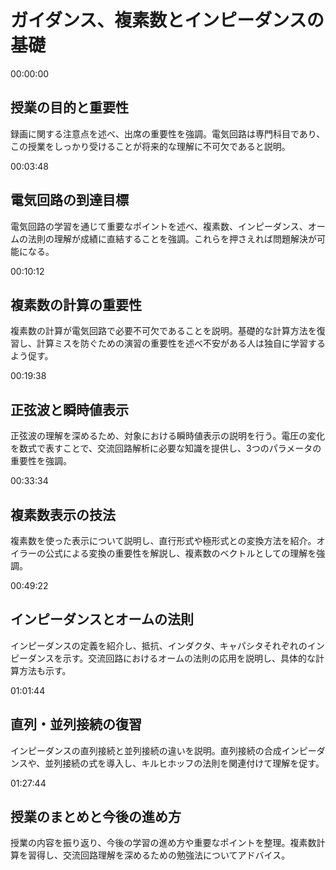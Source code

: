 # ガイダンス、複素数とインピーダンスの基礎
 
00:00:00
## 授業の目的と重要性
録画に関する注意点を述べ、出席の重要性を強調。電気回路は専門科目であり、この授業をしっかり受けることが将来的な理解に不可欠であると説明。
 
00:03:48
## 電気回路の到達目標
電気回路の学習を通じて重要なポイントを述べ、複素数、インピーダンス、オームの法則の理解が成績に直結することを強調。これらを押さえれば問題解決が可能になる。
 
00:10:12
## 複素数の計算の重要性
複素数の計算が電気回路で必要不可欠であることを説明。基礎的な計算方法を復習し、計算ミスを防ぐための演習の重要性を述べ不安がある人は独自に学習するよう促す。
 
00:19:38
## 正弦波と瞬時値表示
正弦波の理解を深めるため、対象における瞬時値表示の説明を行う。電圧の変化を数式で表すことで、交流回路解析に必要な知識を提供し、3つのパラメータの重要性を強調。
 
00:33:34
## 複素数表示の技法
複素数を使った表示について説明し、直行形式や極形式との変換方法を紹介。オイラーの公式による変換の重要性を解説し、複素数のベクトルとしての理解を強調。
 
00:49:22
## インピーダンスとオームの法則
インピーダンスの定義を紹介し、抵抗、インダクタ、キャパシタそれぞれのインピーダンスを示す。交流回路におけるオームの法則の応用を説明し、具体的な計算方法も示す。
 
01:01:44
## 直列・並列接続の復習
インピーダンスの直列接続と並列接続の違いを説明。直列接続の合成インピーダンスや、並列接続の式を導入し、キルヒホッフの法則を関連付けて理解を促す。
 
01:27:44
## 授業のまとめと今後の進め方
授業の内容を振り返り、今後の学習の進め方や重要なポイントを整理。複素数計算を習得し、交流回路理解を深めるための勉強法についてアドバイス。
